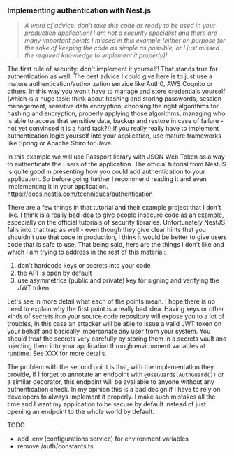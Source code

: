 ### Implementing authentication with Nest.js
> *A word of advice: don't take this code as ready to be used in your production application! I am not a security specialist and there are many important points I missed in this example (either on purpose for the sake of keeping the code as simple as possible, or I just missed the required knowledge to implement it properly)!*

The first rule of security: don't implement it yourself! That stands true for authentication as well. The best advice I could give here is to just use a mature authentication/authorization service like Auth0, AWS Cognito or others. In this way you won't have to manage and store credentials yourself (which is a huge task: think about hashing and storing passwords, session management, sensitive data encryption, choosing the right algorithms for hashing and encryption, properly applying those algorithms, managing who is able to access that sensitive data, backup and restore in case of failure - not yet convinced it is a hard task?!)
If you really really have to implement authentication logic yourself into your application, use mature frameworks like Spring or Apache Shiro for Java.


In this example we will use Passport library with JSON Web Token as a way to authenticate the users of the application.
The official tutorial from NestJS is quite good in presenting how you could add authentication to your application. So before going further I recommend reading it and even implementing it in your application.
https://docs.nestjs.com/techniques/authentication

There are a few things in that tutorial and their example project that I don't like. I think is a really bad idea to give people insecure code as an example, especially on the official tutorials of security libraries. Unfortunately NestJS falls into that trap as well - even though they give clear hints that you shouldn't use that code in production, I think it would be better to give users code that is safe to use. That being said, here are the things I don't like and which I am trying to address in the rest of this material:
1. don't hardcode keys or secrets into your code
1. the API is open by default
1. use asymmetrics (public and private) key for signing and verifying the JWT token

Let's see in more detail what each of the points mean. I hope there is no need to explain why the first point is a really bad idea. Having keys or other kinds of secrets into your source code repository will expose you to a lot of troubles, in this case an attacker will be able to issue a valid JWT token on your behalf and basically impersonate any user from your system. You should treat the secrets very carefully by storing them in a secrets vault and injecting them into your application through environment variables at runtime. See XXX for more details.

The problem with the second point is that, with the implementation they provide, if I forget to annotate an endpoint with `@UseGuards(AuthGuard())` or a similar decorator, this endpoint will be available to anyone without any authentication check. In my opinion this is a bad design if I have to rely on developers to always implement it properly. I make such mistakes all the time and I want my application to be secure by default instead of just opening an endpoint to the whole world by default.


TODO
- add .env (configurations service) for environment variables
- remove /auth/constants.ts